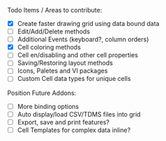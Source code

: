 Todo Items / Areas to contribute:
- [x] Create faster drawing grid using data bound data
- [ ] Edit/Add/Delete methods
- [ ] Additional Events (keyboard?, column orders)
- [x] Cell coloring methods
- [ ] Cell en/disabling and other cell properties
- [ ] Saving/Restoring layout methods
- [ ] Icons, Paletes and VI packages
- [ ] Custom Cell data types for unique cells

Position Future Addons:
- [ ] More binding options
- [ ] Auto display/load CSV/TDMS files into grid
- [ ] Export, save and print features?
- [ ] Cell Templates for complex data inline?
